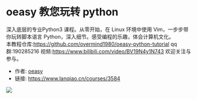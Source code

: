 # oeasy 教您玩转 python

深入底层的专业Python3 课程。从零开始，在 Linux 环境中使用 Vim，一步步带你玩转脚本语言 Python，深入细节。感受编程的乐趣，体会计算机文化。  
本教程仓库:https://github.com/overmind1980/oeasy-python-tutorial
qq群:190285216
视频:https://www.bilibili.com/video/BV19N4y1N743
欢迎关注与参与。

- 作者: [oeasy](https://www.lanqiao.cn/users/1190679/)
- 链接: https://www.lanqiao.cn/courses/3584

![](https://dn-simplecloud.shiyanlou.com/assets/1642383644527_a8307857e9d44f990f5f6263c74c28d0)